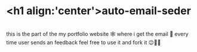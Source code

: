 # <h1 align:'center'>auto-email-seder</h1>
<br>
this is the part of the my portfolio website 🕸 where i get the email 📧 every time user sends an feedback feel free to use it and fork it 😉🤗🤗 
